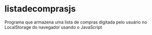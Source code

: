 # listadecomprasjs
Programa que armazena uma lista de compras digitada pelo usuário no LocalStorage do navegador usando o JavaScript
